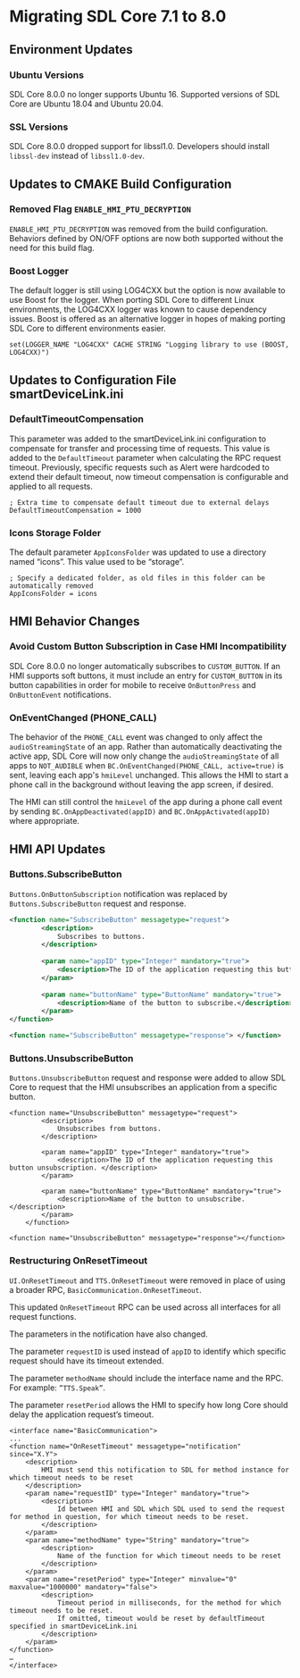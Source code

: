 # Migrating SDL Core 7.1 to 8.0

## Environment Updates

### Ubuntu Versions

SDL Core 8.0.0 no longer supports Ubuntu 16. Supported versions of SDL Core are Ubuntu 18.04 and Ubuntu 20.04.

### SSL Versions

SDL Core 8.0.0 dropped support for libssl1.0. Developers should install `libssl-dev` instead of `libssl1.0-dev`.

## Updates to CMAKE Build Configuration

### Removed Flag `ENABLE_HMI_PTU_DECRYPTION`

`ENABLE_HMI_PTU_DECRYPTION` was removed from the build configuration. Behaviors defined by ON/OFF options are now both supported without the need for this build flag.

### Boost Logger

The default logger is still using LOG4CXX but the option is now available to use Boost for the logger. When porting SDL Core to different Linux environments, the LOG4CXX logger was known to cause dependency issues. Boost is offered as an alternative logger in hopes of making porting SDL Core to different environments easier.

```
set(LOGGER_NAME "LOG4CXX" CACHE STRING "Logging library to use (BOOST, LOG4CXX)")
```

## Updates to Configuration File smartDeviceLink.ini

### DefaultTimeoutCompensation

This parameter was added to the smartDeviceLink.ini configuration to compensate for transfer and processing time of requests. This value is added to the `DefaultTimeout` parameter when calculating the RPC request timeout. Previously, specific requests such as Alert were hardcoded to extend their default timeout, now timeout compensation is configurable and applied to all requests.

```
; Extra time to compensate default timeout due to external delays
DefaultTimeoutCompensation = 1000
```

### Icons Storage Folder

The default parameter `AppIconsFolder` was updated to use a directory named “icons”. This value used to be “storage”.

```
; Specify a dedicated folder, as old files in this folder can be automatically removed
AppIconsFolder = icons
```

## HMI Behavior Changes

### Avoid Custom Button Subscription in Case HMI Incompatibility

SDL Core 8.0.0 no longer automatically subscribes to `CUSTOM_BUTTON`. If an HMI supports soft buttons, it must include an entry for `CUSTOM_BUTTON` in its button capabilities in order for mobile to receive `OnButtonPress` and `OnButtonEvent` notifications.

### OnEventChanged (PHONE_CALL)

The behavior of the `PHONE_CALL` event was changed to only affect the `audioStreamingState` of an app. Rather than automatically deactivating the active app, SDL Core will now only change the `audioStreamingState` of all apps to `NOT_AUDIBLE` when `BC.OnEventChanged(PHONE_CALL, active=true)` is sent, leaving each app's `hmiLevel` unchanged. This allows the HMI to start a phone call in the background without leaving the app screen, if desired.

The HMI can still control the `hmiLevel` of the app during a phone call event by sending `BC.OnAppDeactivated(appID)` and `BC.OnAppActivated(appID)` where appropriate.

## HMI API Updates

### Buttons.SubscribeButton

`Buttons.OnButtonSubscription` notification was replaced by `Buttons.SubscribeButton` request and response.

```xml
<function name="SubscribeButton" messagetype="request">
        <description>
            Subscribes to buttons.            
        </description>
		
	    <param name="appID" type="Integer" mandatory="true">
			<description>The ID of the application requesting this button subscription. </description>
        </param>
		
        <param name="buttonName" type="ButtonName" mandatory="true">
            <description>Name of the button to subscribe.</description>
        </param>
</function>

<function name="SubscribeButton" messagetype="response"> </function>
```

### Buttons.UnsubscribeButton


`Buttons.UnsubscribeButton` request and response were added to allow SDL Core to request that the HMI unsubscribes an application from a specific button.

```
<function name="UnsubscribeButton" messagetype="request">
        <description>
            Unsubscribes from buttons.            
        </description>
        
        <param name="appID" type="Integer" mandatory="true">
            <description>The ID of the application requesting this button unsubscription. </description>
        </param>
        
        <param name="buttonName" type="ButtonName" mandatory="true">
            <description>Name of the button to unsubscribe.</description>
        </param>
    </function>

<function name="UnsubscribeButton" messagetype="response"></function>

```

### Restructuring OnResetTimeout 

`UI.OnResetTimeout` and `TTS.OnResetTimeout` were removed in place of using a broader RPC, `BasicCommunication.OnResetTimeout`.

This updated `OnResetTimeout` RPC can be used across all interfaces for all request functions.

The parameters in the notification have also changed.

The parameter `requestID` is used instead of `appID` to identify which specific request should have its timeout extended.

The parameter `methodName` should include the interface name and the RPC. For example: `”TTS.Speak”`.

The parameter `resetPeriod` allows the HMI to specify how long Core should delay the application request’s timeout.


```
<interface name="BasicCommunication">
...
<function name="OnResetTimeout" messagetype="notification" since="X.Y">
    <description>
		HMI must send this notification to SDL for method instance for which timeout needs to be reset
    </description>	
    <param name="requestID" type="Integer" mandatory="true">	
		<description>
			Id between HMI and SDL which SDL used to send the request for method in question, for which timeout needs to be reset.
		</description>
    </param>
    <param name="methodName" type="String" mandatory="true">
		<description>
			Name of the function for which timeout needs to be reset
		</description>
    </param>
    <param name="resetPeriod" type="Integer" minvalue="0" maxvalue="1000000" mandatory="false">
		<description>
			Timeout period in milliseconds, for the method for which timeout needs to be reset.
			If omitted, timeout would be reset by defaultTimeout specified in smartDeviceLink.ini
		</description>
    </param>
</function>
…
</interface>

```
